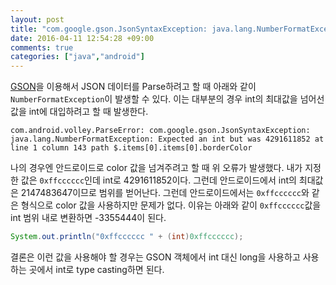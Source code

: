 ```yaml
---
layout: post
title: "com.google.gson.JsonSyntaxException: java.lang.NumberFormatException: Expected an int but was 오류"
date: 2016-04-11 12:54:28 +09:00
comments: true
categories: ["java","android"]
---
```

[GSON](https://github.com/google/gson)을 이용해서 JSON 데이터를 Parse하려고 할 때 아래와 같이 `NumberFormatException`이 발생할 수 있다. 이는 대부분의 경우 int의 최대값을 넘어선 값을 int에 대입하려고 할 때 발생한다.

```
com.android.volley.ParseError: com.google.gson.JsonSyntaxException: java.lang.NumberFormatException: Expected an int but was 4291611852 at line 1 column 143 path $.items[0].items[0].borderColor
```

나의 경우엔 안드로이드로 color 값을 넘겨주려고 할 때 위 오류가 발생했다. 내가 지정한 값은 `0xffcccccc`인데 int로 4291611852이다. 그런데 안드로이드에서 int의 최대값은 2147483647이므로 범위를 벋어난다. 그런데 안드로이드에서는 `0xffcccccc`와 같은 형식으로 color 값을 사용하지만 문제가 없다. 이유는 아래와 같이 `0xffcccccc`값을 int 범위 내로 변환하면 -3355444이 된다.

```java
System.out.println("0xffcccccc " + (int)0xffcccccc);
```

결론은 이런 값을 사용해야 할 경우는 GSON 객체에서 int 대신 long을 사용하고 사용하는 곳에서 int로 type casting하면 된다.
